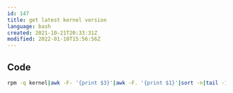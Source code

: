 ```yaml
---
id: 147
title: get latest kernel version
language: bash
created: 2021-10-21T20:33:31Z
modified: 2022-01-10T15:56:56Z
---
```


## Code

```bash
rpm -q kernel|awk -F- '{print $3}'|awk -F. '{print $1}'|sort -n|tail -1
```

<!-- end -->

